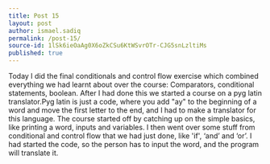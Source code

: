```yaml
---
title: Post 15
layout: post
author: ismael.sadiq
permalink: /post-15/
source-id: 1lSk6ieOaAg0X6oZkCSu6KtWSvrOTr-CJG5snLzltiMs
published: true
---
```

Today I did the final conditionals and control flow exercise which  combined everything we had learnt about over the course: Comparators, conditional statements, boolean. After I had done this we started a course on a pyg latin translator.Pyg latin is just a code, where you add "ay" to the beginning of a word and move the first letter to the end, and I had to make a translator for this language. The course started off by catching up on the simple basics, like printing a word, inputs and variables. I then went over some stuff from conditional and control flow that we had just done, like 'if', ‘and’ and ‘or’. I had started the code, so the person has to input the word, and the program will translate it. 

